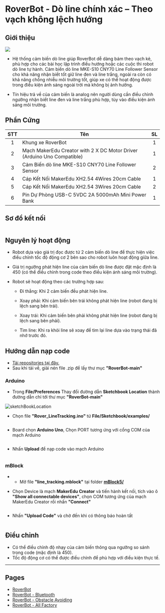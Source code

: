 # RoverBot - Dò line chính xác – Theo vạch không lệch hướng

## Giới thiệu

![](/image/lineTracking_duoiCheo.jpg)

- Hệ thống cảm biến dò line giúp RoverBot dễ dàng bám theo vạch kẻ, phù hợp cho các bài học lập trình điều hướng hoặc các cuộc thi robot dò line tự hành. Cảm biến dò line  MKE-S10 CNY70 Line Follower Sensor cho khả năng nhận biết tốt giữ line đen và line trắng, ngoài ra còn có khả năng chống nhiễu môi trường tốt, giúp xe có thể hoạt động được trong điều kiện ánh sáng ngoài trời mà không bị ảnh hưởng.

- Tín hiệu trả về của cảm biến là analog nên người dùng cần điều chỉnh ngưỡng nhận biết line đen và line trắng phù hợp, tùy vào điều kiện ánh sáng môi trường.

## Phần Cứng

| STT | Tên                                                                     | SL |
|:---:|-------------------------------------------------------------------------|:--:|
|  1  | Khung xe RoverBot                                                       |  1 |
|  2  | Mạch MakerEdu Creator with 2 X DC Motor Driver (Arduino Uno Compatible) |  1 |
|  3  | Cảm Biến dò line MKE-S10 CNY70 Line Follower Sensor                     |  2 | 
|  4  | Cáp Kết Nối MakerEdu XH2.54 4Wires 20cm Cable                           |  1 |
|  5  | Cáp Kết Nối MakerEdu XH2.54 3Wires 20cm Cable                           |  2 |
|  6  | Pin Dự Phòng USB-C 5VDC 2A 5000mAh Mini Power Bank                      |  1 |

## Sơ đồ kết nối

<img src="/image/cirkit_Roverbot_lineTracking.png" alt="">

## Nguyên lý hoạt động

- Robot dựa vào giá trị đọc được từ 2 cảm biến dò line để thực hiện việc điều chỉnh tốc độ động cơ 2 bên sao cho robot luôn hoạt động giữa line.

- Giá trị ngưỡng phát hiện line của cảm biến dò line được đặt mặc định là 450 (có thể điều chỉnh trong code theo điều kiện ánh sáng môi trường).

- Robot sẽ hoạt động theo các trường hợp sau:

    - Đi thẳng: Khi 2 cảm biến đều phát hiện line.

    - Xoay phải: Khi cảm biến bên trái không phát hiện line (robot đang bị lệch sang bên trái).

    - Xoay trái: Khi cảm biến bên phải không phát hiện line (robot đang bị lệch sang bên phải).

    - Tìm line: Khi ra khỏi line sẽ xoay để tìm lại line dựa vào trạng thái đã nhớ trước đó.


## Hướng dẫn nạp code

- [Tải repositories tại đây.](https://github.com/makerlabvn/RoverBot/archive/refs/heads/main.zip)
- Sau khi tải về, giải nén file .zip để lấy thư mục **"RoverBot-main"**

### Arduino

- Trong **File/Preferences** Thay đổi đường dẫn **Sketchbook Location** thành đường dẫn chỉ tới thư mục **"RoverBot-main"**

<img src="/image/sketch3.png" alt="sketchBookLocation">

- Chọn file **"Rover_LineTracking.ino"** từ **File/Sketchbook/examples/**
  
<img src="/image/lineTrackingExample.png" alt="">

- Board chọn **Arduino Uno**, Chọn PORT tương ứng với cổng COM của mạch Arduino

<img src="/image/boardArduinoUno.png" alt="">

- Nhấn **Upload** để nạp code vào mạch Arduino

<img src="/image/sketch1.png" alt="">

### mBlock

- - Mở file **"line_tracking.mblock"** tại folder **[mBlock5/](https://github.com/makerlabvn/RoverBot/tree/main/mBlock5)**

- Chọn Device là mạch **MakerEdu Creator** và tiến hành kết nối, tích vào ô **"Show all connectable devices"**, chọn COM tương ứng của mạch MakerEdu Creator rồi nhấn **"Connect"**

<img src="/image/Mblock1.png" alt="">

- Nhấn **"Upload Code"** và chờ đến khi có thông báo hoàn tất

<img src="/image/Mblock2.png" alt="">

## Điều chỉnh

- Có thể điều chỉnh độ nhạy của cảm biến thông qua ngưỡng so sánh trong code (mặc định là 450).
- Tốc độ động cơ có thể được điều chỉnh để phù hợp với điều kiện thực tế.

---

## Pages

- [RoverBot](/README.md)
- [RoverBot - Bluetooth](/examples/Rover_Bluetooth/readme.md)
- [RoverBot - Obstacle Avoiding](/examples/Rover_BlockAvoiding/readme.md)
- [RoverBot - All Factory](/examples/Rover_All_Factory/readme.md)
